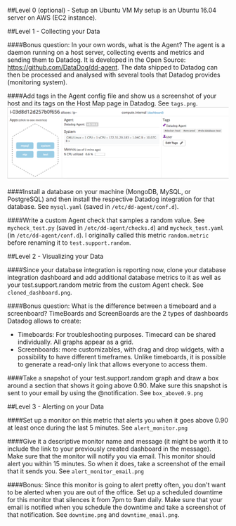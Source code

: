 ##Level 0 (optional) - Setup an Ubuntu VM
My setup is an Ubuntu 16.04 server on AWS (EC2 instance). 

##Level 1 - Collecting your Data

####Bonus question: In your own words, what is the Agent?
The agent is a daemon running on a host server, collecting events and metrics and sending them to Datadog.
It is developed in the Open Source: https://github.com/DataDog/dd-agent. 
The data shipped to Datadog can then be processed and analysed with several tools that Datadog provides (monitoring system).

####Add tags in the Agent config file and show us a screenshot of your host and its tags on the Host Map page in Datadog. 
See `tags.png`.
![Tags](tags.png?raw=true "Tags")

####Install a database on your machine (MongoDB, MySQL, or PostgreSQL) and then install the respective Datadog integration for that database.
See `mysql.yaml` (saved in `/etc/dd-agent/conf.d`).

####Write a custom Agent check that samples a random value. 
See `mycheck_test.py` (saved in `/etc/dd-agent/checks.d`) and `mycheck_test.yaml` (in `/etc/dd-agent/conf.d`). I originally called this metric `random.metric` before renaming it to `test.support.random`.

##Level 2 - Visualizing your Data

####Since your database integration is reporting now, clone your database integration dashboard and add additional database metrics to it as well as your test.support.random metric from the custom Agent check.
See `cloned_dashboard.png`.

####Bonus question: What is the difference between a timeboard and a screenboard?
TimeBoards and ScreenBoards are the 2 types of dashboards Datadog allows to create:
- Timeboards: For troubleshooting purposes. Timecard can be shared individually. All graphs appear as a grid.
- Screenboards: more customizables, with drag and drop widgets, with a possibility to have different timeframes. Unlike timeboards, it is possible to generate a read-only link that allows everyone to access them.

####Take a snapshot of your test.support.random graph and draw a box around a section that shows it going above 0.90. Make sure this snapshot is sent to your email by using the @notification.
See `box_above0.9.png`

##Level 3 - Alerting on your Data

####Set up a monitor on this metric that alerts you when it goes above 0.90 at least once during the last 5 minutes.
See `alert_monitor.png`

####Give it a descriptive monitor name and message (it might be worth it to include the link to your previously created dashboard in the message). Make sure that the monitor will notify you via email. This monitor should alert you within 15 minutes. So when it does, take a screenshot of the email that it sends you.
See `alert_monitor_email.png`

####Bonus: Since this monitor is going to alert pretty often, you don't want to be alerted when you are out of the office. Set up a scheduled downtime for this monitor that silences it from 7pm to 9am daily. Make sure that your email is notified when you schedule the downtime and take a screenshot of that notification.
See `downtime.png` and `downtime_email.png`.
